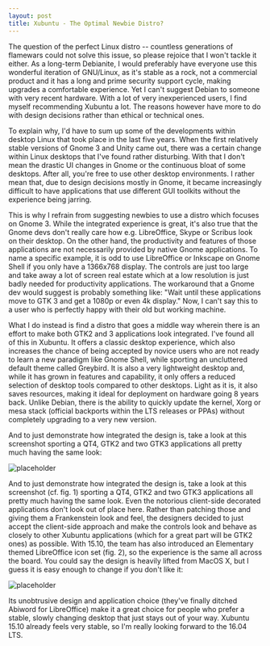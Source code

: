 ```yaml
---
layout: post
title: Xubuntu - The Optimal Newbie Distro? 
---
```


The question of the perfect Linux distro -- countless generations of flamewars could not solve this issue, so please rejoice that I won't tackle it either. As a long-term Debianite, I would preferably have everyone use this wonderful iteration of GNU/Linux, as it's stable as a rock, not a commercial product and it has a long and prime security support cycle, making upgrades a comfortable experience. Yet I can't suggest Debian to someone with very recent hardware. With a lot of very inexperienced users, I find myself recommending Xubuntu a lot. The reasons however have more to do with design decisions rather than ethical or technical ones.

To explain why, I'd have to sum up some of the developments within desktop Linux that took place in the last five years. When the first relatively stable versions of Gnome 3 and Unity came out, there was a certain change within Linux desktops that I've found rather disturbing. With that I don't mean the drastic UI changes in Gnome or the continuous bloat of some desktops. After all, you're free to use other desktop environments. I rather mean that, due to design decisions mostly in Gnome, it became increasingly difficult to have applications that use different GUI toolkits without the experience being jarring.

This is why I refrain from suggesting newbies to use a distro which focuses on Gnome 3. While the integrated experience is great, it's also true that the Gnome devs don't really care how e.g. LibreOffice, Skype or Scribus look on their desktop. On the other hand, the productivity and features of those applications are not necessarily provided by native Gnome applications. To name a specific example, it is odd to use LibreOffice or Inkscape on Gnome Shell if you only have a 1366x768 display. The controls are just too large and take away a lot of screen real estate which at a low resolution is just badly needed for productivity applications. The workaround that a Gnome dev would suggest is probably something like: "Wait until these applications move to GTK 3 and get a 1080p or even 4k display." Now, I can't say this to a user who is perfectly happy with their old but working machine.

What I do instead is find a distro that goes a middle way wherein there is an effort to make both GTK2 and 3 applications look integrated. I've found all of this in Xubuntu. It offers a classic desktop experience, which also increases the chance of being accepted by novice users who are not ready to learn a new paradigm like Gnome Shell, while sporting an uncluttered default theme called Greybird. It is also a very lightweight desktop and, while it has grown in features and capability, it only offers a reduced selection of desktop tools compared to other desktops. Light as it is, it also saves resources, making it ideal for deployment on hardware going 8 years back. Unlike Debian, there is the ability to quickly update the kernel, Xorg or mesa stack (official backports within the LTS releases or PPAs) without completely upgrading to a very new version.

And to just demonstrate how integrated the design is, take a look at this screenshot sporting a QT4, GTK2 and two GTK3 applications all pretty much having the same look:

![placeholder](http://i.imgur.com/3BPaUae.jpg "Several toolkits, one look!")

And to just demonstrate how integrated the design is, take a look at this screenshot (cf. fig. 1) sporting a QT4, GTK2 and two GTK3 applications all pretty much having the same look. Even the notorious client-side decorated applications don't look out of place here. Rather than patching those and giving them a Frankenstein look and feel, the designers decided to just accept the client-side approach and make the controls look and behave as closely to other Xubuntu applications (which for a great part will be GTK2 ones) as possible. With 15.10, the team has also introduced an Elementary themed LibreOffice icon set (fig. 2), so the experience is the same all across the board. You could say the design is heavily lifted from MacOS X, but I guess it is easy enough to change if you don't like it:

![placeholder](http://i.imgur.com/MNr611K.jpg "LibreOffice with Elementary icons")

Its unobtrusive design and application choice (they've finally ditched Abiword for LibreOffice) make it a great choice for people who prefer a stable, slowly changing desktop that just stays out of your way. Xubuntu 15.10 already feels very stable, so I'm really looking forward to the 16.04 LTS.
